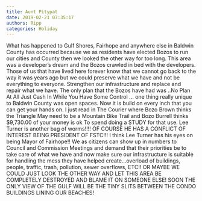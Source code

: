 ```yaml
---
title: Aunt Pitypat
date: 2019-02-21 07:35:17
authors: Ripp
categories: Holiday
---
```


 What has happened to Gulf Shores, Fairhope  and anywhere else in Baldwin County has occurred because we as residents have elected Bozos to run our cities and County then  we looked the other way for too long. This area was a developer’s dream and the Bozos crawled in bed with the developers.  Those of us that have lived here forever know that we cannot go back to the way it was years ago but we could preserve what we have and not be everything to everyone. Strengthen our infrastructure and replace and repair what we have. The only plan that the Bozos have had was ..No Plan At All Just Cash In While You Have Some Control ... one thing really unique to Baldwin County was open spaces.  Now it is build on every inch that you can get your hands on.  I just read in The Courier where Bozo Brown thinks the Triangle May need to be a Mountain Bike Trail and Bozo Burrell thinks $9,730.00  of your money is ok To spend doing a STUDY for that use. 
Lee Turner is another bag of worms!!!! OF COURSE HE HAS A CONFLICT OF INTEREST BEING PRESIDENT OF FSTC!!!    I think Lee Turner has his eyes on being Mayor of Fairhope!! 
We as citizens can show up in numbers to Council and Commission Meetings and demand that their priorities be to take care of what we have and now make sure our infrastructure is suitable for handling the mess they have helped create...overload of buildings, people, traffic, trash, pollution, sewer overflows, ETC!!
OR MAYBE WE COULD JUST LOOK THE OTHER WAY AND LET THIS AREA BE COMPLETELY DESTROYED AND BLAME IT ON SOMEONE ELSE! SOON THE ONLY  VIEW OF THE GULF WILL BE THE TINY SLITS BETWEEN THE CONDO BUILDINGS LINING OUR BEACHES!